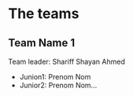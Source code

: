 # The teams 

## Team Name 1
Team leader: Shariff Shayan Ahmed

* Junion1: Prenom Nom
* Junior2: Prenom Nom...
